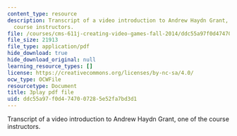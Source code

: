 ```yaml
---
content_type: resource
description: Transcript of a video introduction to Andrew Haydn Grant, one of the
  course instructors.
file: /courses/cms-611j-creating-video-games-fall-2014/ddc55a97f0d4747007285e52fa7bd3d1_8TPJUR378f0.pdf
file_size: 21913
file_type: application/pdf
hide_download: true
hide_download_original: null
learning_resource_types: []
license: https://creativecommons.org/licenses/by-nc-sa/4.0/
ocw_type: OCWFile
resourcetype: Document
title: 3play pdf file
uid: ddc55a97-f0d4-7470-0728-5e52fa7bd3d1
---
```

Transcript of a video introduction to Andrew Haydn Grant, one of the course instructors.